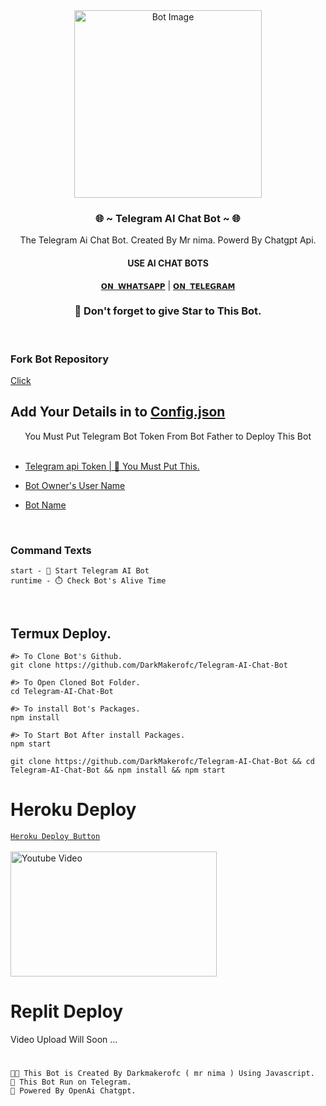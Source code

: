 <div align="center">
  <img src="https://telegra.ph/file/3b43bb2554485a7e23a2f.jpg" alt="Bot Image" width="300" height="300" />
    

<h3> 🌐 ~ Telegram AI Chat Bot ~ 🌐 </h3>

The Telegram Ai Chat Bot. Created By Mr nima. Powerd By Chatgpt Api.

<h4> USE AI CHAT BOTS </h4>

[`𝗢𝗡 𝗪𝗛𝗔𝗧𝗦𝗔𝗣𝗣`](https://chat.whatsapp.com/JOj4TlGpvYx6kfxzh1gUUA)  |  [`𝗢𝗡 𝗧𝗘𝗟𝗘𝗚𝗥𝗔𝗠`](https://t.me/chat_gpt_ASK3_bot)
<br>
<h3>🌟 Don't forget to give Star to This Bot.</h3>
</div><br>

### Fork Bot Repository 
[Click](https://github.com/DarkMakerofc/Telegram-AI-Chat-Bot/fork)

##  Add Your Details in to [Config.json](Config.json) 
<div align="center">
You Must Put Telegram Bot Token From Bot Father to Deploy This Bot
</div> <br>

* [Telegram api Token | 📌 You Must Put This.
](Config.json#L5)

* [Bot Owner's User Name](Config.json#L3)

* [Bot Name](Config.json#L7)

<br>

### Command Texts

```
start - 👋 Start Telegram AI Bot
runtime - ⏱️ Check Bot's Alive Time

```
<br>

## Termux Deploy.
```
#> To Clone Bot's Github.
git clone https://github.com/DarkMakerofc/Telegram-AI-Chat-Bot

#> To Open Cloned Bot Folder.
cd Telegram-AI-Chat-Bot

#> To install Bot's Packages.
npm install

#> To Start Bot After install Packages.
npm start
```
```
git clone https://github.com/DarkMakerofc/Telegram-AI-Chat-Bot && cd Telegram-AI-Chat-Bot && npm install && npm start
```







# Heroku Deploy
[`Heroku Deploy Button`](https://heroku.com/deploy?template=https://github.com/WHATSAP77/Telegram-AI-Chat-Bot)<br><br>
<a href="https://t.me/am_films">
  <img src="https://telegra.ph/file/55fe37b1612b9201b0c1b.jpg" alt="Youtube Video" width="330" height="200">
</a>
# Replit Deploy
Video Upload Will Soon ...
# 

`🧑‍💻 This Bot is Created By Darkmakerofc ( mr nima ) Using Javascript.` <br>
`🌿 This Bot Run on Telegram.` <br>
`🌟 Powered By OpenAi Chatgpt.`<br>








